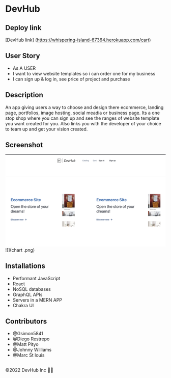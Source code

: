 # DevHub

## Deploy link
[DevHub link] (https://whispering-island-67364.herokuapp.com/cart)

## User Story 
- As A USER
- I want to view website templates so i can order one for my business
- I can sign up & log in, see price of project and purchase

## Description 
An app  giving users a way to choose and design there ecommerce, landing page, portfolios, image hosting, social meadia or business page. Its a one stop shop where you can sign up and see the ranges of website template you want created for you. Also links you with the developer of your choice to team up and get your vision created.

## Screenshot
![](catalog.png)
![](chart .png)

## Installations
- Performant JavaScript
- React
- NoSQL databases
- GraphQL APIs
- Servers in a MERN APP
- Chakra UI


## Contributors
- @Gsimon5841
- @Diego Restrepo
- @Matt Pityo
- @Johnny Williams
- @Marc St louis 

##
©️2022 DevHub Inc :technologist:
